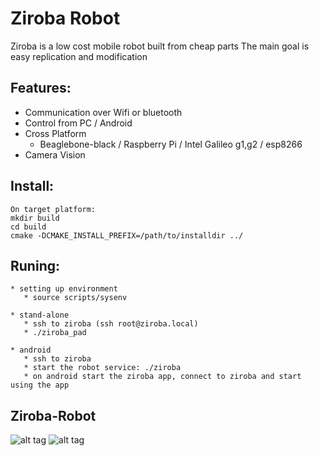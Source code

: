 Ziroba Robot
============

Ziroba is a low cost mobile robot built from cheap parts
The main goal is easy replication and modification

 
Features:
---------

   * Communication over Wifi or bluetooth
   * Control from PC / Android
   * Cross Platform
      * Beaglebone-black / Raspberry Pi / Intel Galileo g1,g2 / esp8266
   * Camera Vision


Install:
--------
    On target platform:
    mkdir build
    cd build
    cmake -DCMAKE_INSTALL_PREFIX=/path/to/installdir ../

Runing:
------
    * setting up environment
       * source scripts/sysenv

    * stand-alone 
       * ssh to ziroba (ssh root@ziroba.local)
       * ./ziroba_pad

    * android 
       * ssh to ziroba
       * start the robot service: ./ziroba
       * on android start the ziroba app, connect to ziroba and start using the app

Ziroba-Robot
------------
![alt tag](https://github.com/ismaia/ziroba/raw/master/docs/ziroba-v5-0)
![alt tag](https://github.com/ismaia/ziroba/raw/master/docs/ziroba-v5-1)


